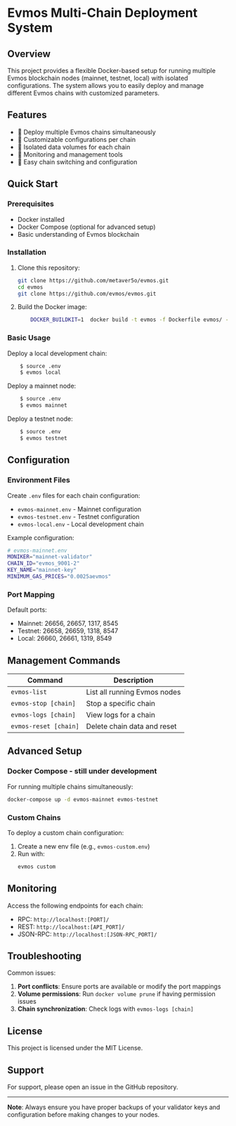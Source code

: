 # Evmos Multi-Chain Deployment System

## Overview

This project provides a flexible Docker-based setup for running multiple Evmos blockchain nodes (mainnet, testnet, local) with isolated configurations. The system allows you to easily deploy and manage different Evmos chains with customized parameters.

## Features

- 🚀 Deploy multiple Evmos chains simultaneously
- 🐣 Customizable configurations per chain
- 💓 Isolated data volumes for each chain
- 💨 Monitoring and management tools
- 💈 Easy chain switching and configuration

## Quick Start

### Prerequisites

- Docker installed
- Docker Compose (optional for advanced setup)
- Basic understanding of Evmos blockchain

### Installation

1. Clone this repository:
    ```bash
    git clone https://github.com/metaver5o/evmos.git
    cd evmos
    git clone https://github.com/evmos/evmos.git
    ```

2. Build the Docker image:
    ```bash
        DOCKER_BUILDKIT=1  docker build -t evmos -f Dockerfile evmos/ --no-cache
    ```

### Basic Usage

Deploy a local development chain:
```bash
    $ source .env
    $ evmos local
```

Deploy a mainnet node:
```bash
    $ source .env
    $ evmos mainnet
```

Deploy a testnet node:
```bash
    $ source .env
    $ evmos testnet
```

## Configuration

### Environment Files

Create `.env` files for each chain configuration:

- `evmos-mainnet.env` - Mainnet configuration
- `evmos-testnet.env` - Testnet configuration
- `evmos-local.env` - Local development chain

Example configuration:
```bash
# evmos-mainnet.env
MONIKER="mainnet-validator"
CHAIN_ID="evmos_9001-2"
KEY_NAME="mainnet-key"
MINIMUM_GAS_PRICES="0.0025aevmos"
```

### Port Mapping

Default ports:

- Mainnet: 26656, 26657, 1317, 8545
- Testnet: 26658, 26659, 1318, 8547
- Local: 26660, 26661, 1319, 8549

## Management Commands

| Command | Description |
--------|-----------------|
| `evmos-list` | List all running Evmos nodes |
| `evmos-stop [chain]` | Stop a specific chain |
| `evmos-logs [chain]` | View logs for a chain |
| `evmos-reset [chain]` | Delete chain data and reset |

## Advanced Setup

### Docker Compose - still under development

For running multiple chains simultaneously:

```bash
docker-compose up -d evmos-mainnet evmos-testnet
```

### Custom Chains

To deploy a custom chain configuration:

1. Create a new env file (e.g., `evmos-custom.env`)
2. Run with:
    ```bash
    evmos custom
    ```

## Monitoring

Access the following endpoints for each chain:

- RPC: `http://localhost:[PORT]/`
- REST: `http://localhost:[API_PORT]/`
- JSON-RPC: `http://localhost:[JSON-RPC_PORT]/`

## Troubleshooting

Common issues:
1. **Port conflicts**: Ensure ports are available or modify the port mappings
2. **Volume permissions**: Run `docker volume prune` if having permission issues
3. **Chain synchronization**: Check logs with `evmos-logs [chain]`

## License

This project is licensed under the MIT License.

## Support

For support, please open an issue in the GitHub repository.

---

**Note**: Always ensure you have proper backups of your validator keys and configuration before making changes to your nodes.